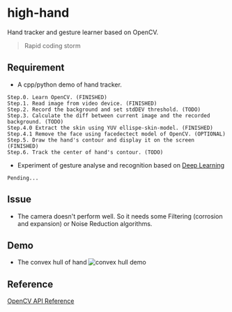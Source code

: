 high-hand
=========

Hand tracker and gesture learner based on OpenCV.

> Rapid coding storm

## Requirement
* A cpp/python demo of hand tracker.
```
Step.0. Learn OpenCV. (FINISHED)
Step.1. Read image from video device. (FINISHED)
Step.2. Record the background and set stdDEV threshold. (TODO)
Step.3. Calculate the diff between current image and the recorded background. (TODO)
Step.4.0 Extract the skin using YUV ellispe-skin-model. (FINISHED)
Step.4.1 Remove the face using facedectect model of OpenCV. (OPTIONAL)
Step.5. Draw the hand's contour and display it on the screen (FINISHED)
Step.6. Track the center of hand's contour. (TODO)
```

* Experiment of gesture analyse and recognition based on [Deep Learning](http://deeplearning.stanford.edu/wiki/index.php/UFLDL%E6%95%99%E7%A8%8B)
```
Pending...
```

## Issue
* The camera doesn't perform well. So it needs some Filtering (corrosion and expansion) or Noise Reduction algorithms.

## Demo
* The convex hull of hand
![convex hull demo](https://github.com/iphkwan/high-hand/bolb/master/img/demo_0.png)

## Reference
[OpenCV API Reference](http://docs.opencv.org/modules/refman.html)
